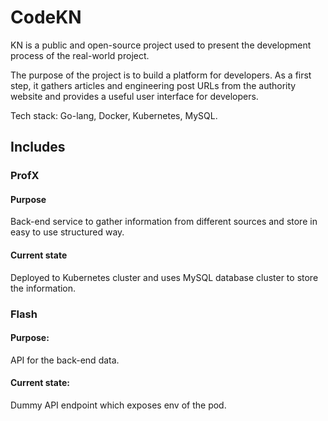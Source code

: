 # CodeKN

KN is a public and open-source project used to present the development process of the real-world project.

The purpose of the project is to build a platform for developers. As a first step, it gathers articles and engineering post URLs from the authority website and provides a useful user interface for developers.

Tech stack: Go-lang, Docker, Kubernetes, MySQL.

## Includes

### ProfX

#### Purpose

Back-end service to gather information from different sources and store in easy to use structured way.

#### Current state

Deployed to Kubernetes cluster and uses MySQL database cluster to store the information.

### Flash

#### Purpose:

API for the back-end data.

#### Current state:

Dummy API endpoint which exposes env of the pod.
